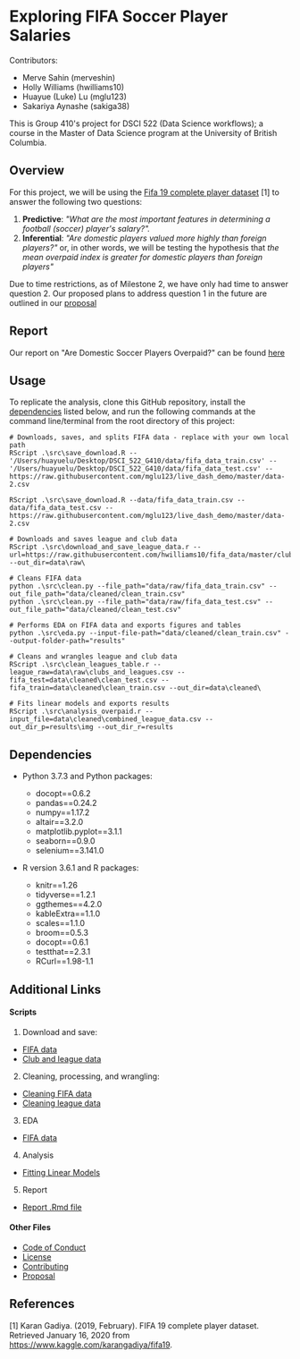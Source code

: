 # Exploring FIFA Soccer Player Salaries

Contributors: 
 - Merve Sahin (merveshin)
 - Holly Williams (hwilliams10)
 - Huayue (Luke) Lu (mglu123)
 - Sakariya Aynashe (sakiga38)

 This is Group 410's project for DSCI 522 (Data Science workflows); a course in the Master of Data Science program at the University of British Columbia.

## Overview

For this project, we will be using the [Fifa 19 complete player dataset](https://www.kaggle.com/karangadiya/fifa19) [1] to answer the following two questions: 
1. **Predictive**: *"What are the most important features in determining a football (soccer) player's salary?".*
2. **Inferential**: *"Are domestic players valued more highly than foreign players?"* or, in other words, we will be testing the hypothesis that *the mean overpaid index is greater for domestic players than foreign players"*

Due to time restrictions, as of Milestone 2, we have only had time to answer question 2. Our proposed plans to address question 1 in the future are outlined in our [proposal](https://github.com/UBC-MDS/DSCI_522_G410/blob/master/doc/proposal.md)

## Report

Our report on "Are Domestic Soccer Players Overpaid?" can be found [here](https://github.com/UBC-MDS/DSCI_522_G410/blob/master/doc/report_fifa_overpaid.md)

## Usage

To replicate the analysis, clone this GitHub repository, install the [dependencies](#dependencies) listed below, and run the following commands at the command line/terminal from the root directory of this project:

```
# Downloads, saves, and splits FIFA data - replace with your own local path
RScript .\src\save_download.R --'/Users/huayuelu/Desktop/DSCI_522_G410/data/fifa_data_train.csv' --'/Users/huayuelu/Desktop/DSCI_522_G410/data/fifa_data_test.csv' --https://raw.githubusercontent.com/mglu123/live_dash_demo/master/data-2.csv

RScript .\src\save_download.R --data/fifa_data_train.csv --data/fifa_data_test.csv --https://raw.githubusercontent.com/mglu123/live_dash_demo/master/data-2.csv

# Downloads and saves league and club data
RScript .\src\download_and_save_league_data.r --url=https://raw.githubusercontent.com/hwilliams10/fifa_data/master/clubs_and_leagues.csv --out_dir=data\raw\

# Cleans FIFA data
python .\src\clean.py --file_path="data/raw/fifa_data_train.csv" --out_file_path="data/cleaned/clean_train.csv"
python .\src\clean.py --file_path="data/raw/fifa_data_test.csv" --out_file_path="data/cleaned/clean_test.csv"

# Performs EDA on FIFA data and exports figures and tables
python .\src\eda.py --input-file-path="data/cleaned/clean_train.csv" --output-folder-path="results"

# Cleans and wrangles league and club data
RScript .\src\clean_leagues_table.r --league_raw=data\raw\clubs_and_leagues.csv --fifa_test=data\cleaned\clean_test.csv --fifa_train=data\cleaned\clean_train.csv --out_dir=data\cleaned\

# Fits linear models and exports results
RScript .\src\analysis_overpaid.r --input_file=data\cleaned\combined_league_data.csv --out_dir_p=results\img --out_dir_r=results
```

## Dependencies

- Python 3.7.3 and Python packages:
  - docopt==0.6.2
  - pandas==0.24.2
  - numpy==1.17.2
  - altair==3.2.0
  - matplotlib.pyplot==3.1.1
  - seaborn==0.9.0
  - selenium==3.141.0

- R version 3.6.1 and R packages:
  - knitr==1.26
  - tidyverse==1.2.1
  - ggthemes==4.2.0
  - kableExtra==1.1.0
  - scales==1.1.0
  - broom==0.5.3
  - docopt==0.6.1
  - testthat==2.3.1
  - RCurl==1.98-1.1


## Additional Links

#### Scripts

1. Download and save:
- [FIFA data](https://github.com/UBC-MDS/DSCI_522_G410/blob/master/save_download.R)
- [Club and league data](https://github.com/UBC-MDS/DSCI_522_G410/blob/master/download_and_save_league_data.R)

2. Cleaning, processing, and wrangling:
- [Cleaning FIFA data](https://github.com/UBC-MDS/DSCI_522_G410/blob/master/src/clean.py)
- [Cleaning league data](https://github.com/UBC-MDS/DSCI_522_G410/blob/master/src/download_and_save_league_data.R)

3. EDA
- [FIFA data](https://github.com/UBC-MDS/DSCI_522_G410/blob/master/src/eda.py)

4. Analysis
- [Fitting Linear Models](https://github.com/UBC-MDS/DSCI_522_G410/blob/master/src/analysis_overpaid.r)

5. Report
- [Report .Rmd file](https://github.com/UBC-MDS/DSCI_522_G410/blob/master/)

#### Other Files

- [Code of Conduct](https://github.com/UBC-MDS/DSCI_522_G410/blob/master/CODE_OF_CONDUCT.md)
- [License](https://github.com/UBC-MDS/DSCI_522_G410/blob/master/LICENSE)
- [Contributing](https://github.com/UBC-MDS/DSCI_522_G410/blob/master/CONTRIBUTING.md)
- [Proposal](https://github.com/UBC-MDS/DSCI_522_G410/blob/master/doc/proposal.md)

## References

[1] Karan Gadiya. (2019, February). FIFA 19 complete player dataset. Retrieved January 16, 2020 from https://www.kaggle.com/karangadiya/fifa19.


